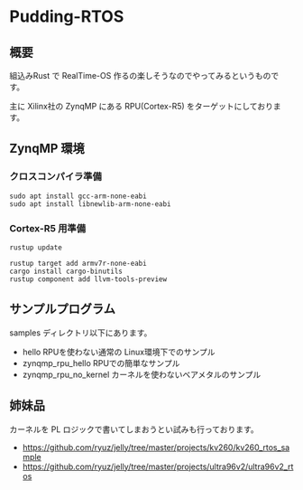 # Pudding-RTOS

## 概要

組込みRust で RealTime-OS 作るの楽しそうなのでやってみるというものです。

主に Xilinx社の ZynqMP にある RPU(Cortex-R5) をターゲットにしております。


## ZynqMP 環境

### クロスコンパイラ準備

```
sudo apt install gcc-arm-none-eabi
sudo apt install libnewlib-arm-none-eabi
```

### Cortex-R5 用準備

```
rustup update

rustup target add armv7r-none-eabi
cargo install cargo-binutils
rustup component add llvm-tools-preview
```

## サンプルプログラム

samples ディレクトリ以下にあります。

- hello  RPUを使わない通常の Linux環境下でのサンプル
- zynqmp_rpu_hello RPUでの簡単なサンプル
- zynqmp_rpu_no_kernel カーネルを使わないベアメタルのサンプル


## 姉妹品

カーネルを PL ロジックで書いてしまおうとい試みも行っております。

- https://github.com/ryuz/jelly/tree/master/projects/kv260/kv260_rtos_sample
- https://github.com/ryuz/jelly/tree/master/projects/ultra96v2/ultra96v2_rtos

